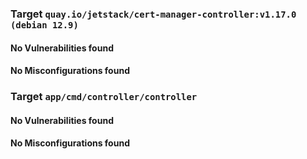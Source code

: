 
<h3>Target <code>quay.io/jetstack/cert-manager-controller:v1.17.0 (debian 12.9)</code></h3>
<h4>No Vulnerabilities found</h4>
<h4>No Misconfigurations found</h4>
<h3>Target <code>app/cmd/controller/controller</code></h3>
<h4>No Vulnerabilities found</h4>
<h4>No Misconfigurations found</h4>

